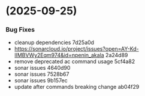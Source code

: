 #  (2025-09-25)


### Bug Fixes

* cleanup dependencies 7d25a0d
* https://sonarcloud.io/project/issues?open=AY-Kd-lIMBVWy2Eqm974&id=npenin_akala 2a24d89
* remove deprecated ac command usage 5cf4a82
* sonar issues 4640d90
* sonar issues 7528b67
* sonar issues 9b157ec
* update after commands breaking change ab04f29



